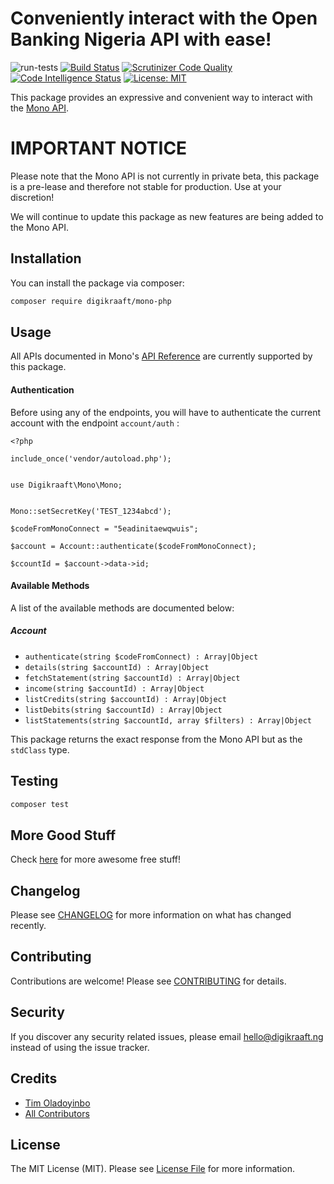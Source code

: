 # Conveniently interact with the Open Banking Nigeria API with ease!
![run-tests](https://github.com/digikraaft/mono-php/workflows/run-tests/badge.svg)
[![Build Status](https://travis-ci.com/digikraaft/mono-php.svg?token=6YhB5FxJsF7ENdMM7Mzz&branch=master)](https://travis-ci.com/digikraaft/mono-php)
[![Scrutinizer Code Quality](https://scrutinizer-ci.com/g/digikraaft/mono-php/badges/quality-score.png?b=master)](https://scrutinizer-ci.com/g/digikraaft/mono-php/?branch=master)
[![Code Intelligence Status](https://scrutinizer-ci.com/g/digikraaft/mono-php/badges/code-intelligence.svg?b=master)](https://scrutinizer-ci.com/code-intelligence)
[![License: MIT](https://img.shields.io/badge/License-MIT-green.svg)](https://opensource.org/licenses/MIT)

This package provides an expressive and convenient way to interact with the [Mono API](https://withmono.com/).

# IMPORTANT NOTICE
Please note that the Mono API is not currently in private beta, this package
is a pre-lease and therefore not stable for production. Use at your discretion!

We will continue to update this package as new features are being added to the Mono API.

## Installation

You can install the package via composer:

```bash
composer require digikraaft/mono-php
```

## Usage
All APIs documented in Mono's [API Reference](https://www.notion.so/API-endpoints-b75e32f64c75471ab5fbcc61927f6679) 
are currently supported by this package.

#### Authentication
Before using any of the endpoints, you will have to authenticate the current account
with the endpoint `account/auth` :
```
<?php 

include_once('vendor/autoload.php');


use Digikraaft\Mono\Mono;


Mono::setSecretKey('TEST_1234abcd');

$codeFromMonoConnect = "5eadinitaewqwuis";

$account = Account::authenticate($codeFromMonoConnect);

$ccountId = $account->data->id;

```

#### Available Methods
A list of the available methods are documented below:
##### Account
* `authenticate(string $codeFromConnect) : Array|Object`
* `details(string $accountId) : Array|Object`
* `fetchStatement(string $accountId) : Array|Object`
* `income(string $accountId) : Array|Object`
* `listCredits(string $accountId) : Array|Object`
* `listDebits(string $accountId) : Array|Object`
* `listStatements(string $accountId, array $filters) : Array|Object`

This package returns the exact response from the Mono API but as the `stdClass` type.

## Testing

``` bash
composer test
```

## More Good Stuff
Check [here](https://github.com/digikraaft) for more awesome free stuff!

## Changelog
Please see [CHANGELOG](CHANGELOG.md) for more information on what has changed recently.

## Contributing
Contributions are welcome! Please see [CONTRIBUTING](CONTRIBUTING.md) for details.

## Security
If you discover any security related issues, please email hello@digikraaft.ng instead of using the issue tracker.

## Credits

- [Tim Oladoyinbo](https://github.com/timoladoyinbo)
- [All Contributors](../../contributors)

## License

The MIT License (MIT). Please see [License File](LICENSE.md) for more information.
